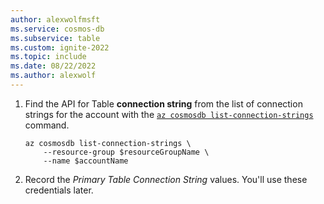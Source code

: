 ```yaml
---
author: alexwolfmsft
ms.service: cosmos-db
ms.subservice: table
ms.custom: ignite-2022
ms.topic: include
ms.date: 08/22/2022
ms.author: alexwolf
---
```

1. Find the API for Table **connection string** from the list of connection strings for the account with the [``az cosmosdb list-connection-strings``](/cli/azure/cosmosdb#az-cosmosdb-list-connection-strings) command.

    ```azurecli-interactive
    az cosmosdb list-connection-strings \
        --resource-group $resourceGroupName \
        --name $accountName 
    ```

1. Record the *Primary Table Connection String* values. You'll use these credentials later.
